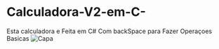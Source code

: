 # Calculadora-V2-em-C-
Esta calculadora e Feita em C#  Com backSpace para Fazer Operaçoes Basicas 
![Capa](https://github.com/joeldevportugal/Calculadora-V2-em-C-/assets/135770029/439c6618-5649-4b5f-ab00-40a3a948d627)
